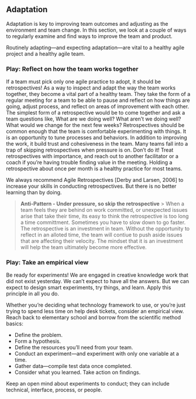 
## Adaptation

Adaptation is key to improving team outcomes and adjusting as the environment and team change. In this section, we look at a couple of ways to regularly examine and find ways to improve the team and product.

Routinely adapting—and expecting adaptation—are vital to a healthy agile project and a healthy agile team.

### Play: Reflect on how the team works together


If a team must pick only one agile practice to adopt, it should be retrospectives! As a way to inspect and adapt the way the team works together, they become a vital part of a healthy team. They take the form of a regular meeting for a team to be able to pause and reflect on how things are going, adjust process, and reflect on areas of improvement with each other. The simplest form of a retrospective would be to come together and ask a team questions like, What are we doing well? What aren’t we doing well? What would we change for the next few weeks? Retrospectives should be common enough that the team is comfortable experimenting with things. It is an opportunity to tune processes and behaviors. In addition to improving the work, it build trust and cohesiveness in the team. Many teams fall into a trap of skipping retrospectives when pressure is on. Don’t do it! Treat retrospectives with importance, and reach out to another facilitator or a coach if you’re having trouble finding value in the meeting. Holding a retrospective about once per month is a healthy practice for most teams.

We always recommend Agile Retrospectives \[Derby and Larsen, 2006\] to increase your skills in conducting retrospectives. But there is no better learning than by doing.

> **Anti-Pattern - Under pressure, so skip the retrospective** >  When a team feels they are behind on work committed, or unexpected issues arise that take their time, its easy to think the retrospective is too long a time committment.  Sometimes you have to slow down to go faster.  The retrospective is an investment in team.  Without the opportunity to reflect in an alloted time, the team will contiue to push aside issues that are affecting their velocity.  The mindset that it is an investment will help the team ultimately become more effective.

### Play: Take an empirical view
Be ready for experiments! We are engaged in creative knowledge work that did not exist yesterday. We can’t expect to have all the answers. But we can expect to design smart experiments, try things, and learn. Apply this principle in all you do.

Whether you’re deciding what technology framework to use, or you’re just trying to spend less time on help desk tickets, consider an empirical view. Reach back to elementary school and borrow from the scientific method basics:

* Define the problem.
* Form a hypothesis.
* Define the resources you’ll need from your team.
* Conduct an experiment—and experiment with only one variable at a time.
* Gather data—compile test data once completed.
* Consider what you learned. Take action on findings.

Keep an open mind about experiments to conduct; they can include technical, interface, process, or people.
